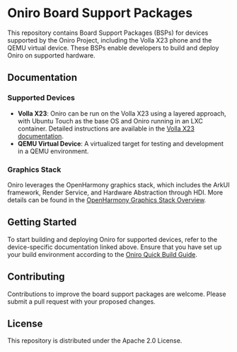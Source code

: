 # Oniro Board Support Packages

This repository contains Board Support Packages (BSPs) for devices supported by the Oniro Project, including the Volla X23 phone and the QEMU virtual device. These BSPs enable developers to build and deploy Oniro on supported hardware.

## Documentation

### Supported Devices

- **Volla X23**: Oniro can be run on the Volla X23 using a layered approach, with Ubuntu Touch as the base OS and Oniro running in an LXC container. Detailed instructions are available in the [Volla X23 documentation](./docs/volla_x23.md).
- **QEMU Virtual Device**: A virtualized target for testing and development in a QEMU environment.

### Graphics Stack

Oniro leverages the OpenHarmony graphics stack, which includes the ArkUI framework, Render Service, and Hardware Abstraction through HDI. More details can be found in the [OpenHarmony Graphics Stack Overview](./docs/graphical_stack.md).

## Getting Started

To start building and deploying Oniro for supported devices, refer to the device-specific documentation linked above. Ensure that you have set up your build environment according to the [Oniro Quick Build Guide](https://docs.oniroproject.org/eclipse-oniro-project/building-oniro.html).

## Contributing

Contributions to improve the board support packages are welcome. Please submit a pull request with your proposed changes.

## License

This repository is distributed under the Apache 2.0 License.

